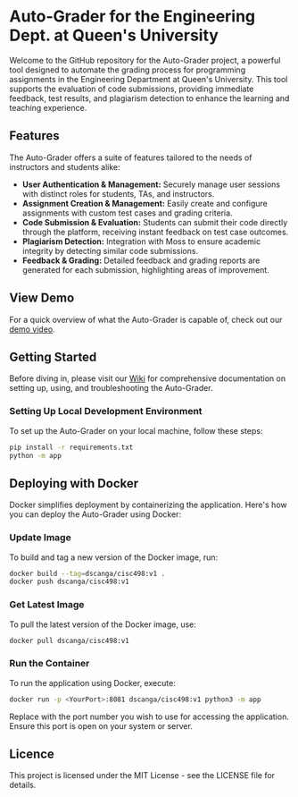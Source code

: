 # Auto-Grader for the Engineering Dept. at Queen's University

Welcome to the GitHub repository for the Auto-Grader project, a powerful tool designed to automate the grading process for programming assignments in the Engineering Department at Queen's University. This tool supports the evaluation of code submissions, providing immediate feedback, test results, and plagiarism detection to enhance the learning and teaching experience.

## Features

The Auto-Grader offers a suite of features tailored to the needs of instructors and students alike:

- **User Authentication & Management:** Securely manage user sessions with distinct roles for students, TAs, and instructors.
- **Assignment Creation & Management:** Easily create and configure assignments with custom test cases and grading criteria.
- **Code Submission & Evaluation:** Students can submit their code directly through the platform, receiving instant feedback on test case outcomes.
- **Plagiarism Detection:** Integration with Moss to ensure academic integrity by detecting similar code submissions.
- **Feedback & Grading:** Detailed feedback and grading reports are generated for each submission, highlighting areas of improvement.

## View Demo

For a quick overview of what the Auto-Grader is capable of, check out our [demo video](https://drive.google.com/file/d/1-yHxt_qN67OIznzGnJ_7px42LnyH786x/view?usp=drive_link).

## Getting Started

Before diving in, please visit our [Wiki](https://github.com/duncanscanga/cisc-498/wiki) for comprehensive documentation on setting up, using, and troubleshooting the Auto-Grader.

### Setting Up Local Development Environment

To set up the Auto-Grader on your local machine, follow these steps:

```bash
pip install -r requirements.txt
python -m app
```

## Deploying with Docker

Docker simplifies deployment by containerizing the application. Here's how you can deploy the Auto-Grader using Docker:

### Update Image

To build and tag a new version of the Docker image, run:

```bash
docker build --tag=dscanga/cisc498:v1 .
docker push dscanga/cisc498:v1
```

### Get Latest Image

To pull the latest version of the Docker image, use:

```bash
docker pull dscanga/cisc498:v1
```

### Run the Container

To run the application using Docker, execute:

```bash
docker run -p <YourPort>:8081 dscanga/cisc498:v1 python3 -m app
```
Replace <YourPort> with the port number you wish to use for accessing the application. Ensure this port is open on your system or server.


## Licence
This project is licensed under the MIT License - see the LICENSE file for details.
